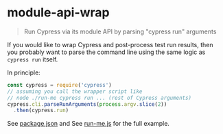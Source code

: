 # module-api-wrap
> Run Cypress via its module API by parsing "cypress run" arguments

If you would like to wrap Cypress and post-process test run results, then you probably want to parse the command line using the same logic as `cypress run` itself.

In principle:

```js
const cypress = require('cypress')
// assuming you call the wrapper script like
// node ./run-me cypress run ... (rest of Cypress arguments)
cypress.cli.parseRunArguments(process.argv.slice(2))
  .then(cypress.run)
```

See [package.json](package.json) and See [run-me.js](run-me.js) for the full example.

